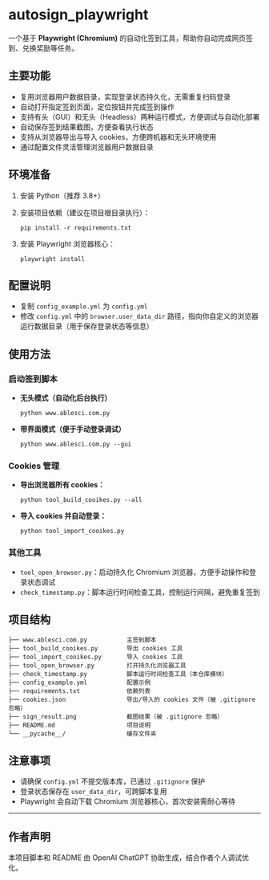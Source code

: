 # autosign_playwright

一个基于 **Playwright (Chromium)** 的自动化签到工具，帮助你自动完成网页签到、兑换奖励等任务。

## 主要功能

- 复用浏览器用户数据目录，实现登录状态持久化，无需重复扫码登录
- 自动打开指定签到页面，定位按钮并完成签到操作
- 支持有头（GUI）和无头（Headless）两种运行模式，方便调试与自动化部署
- 自动保存签到结果截图，方便查看执行状态
- 支持从浏览器导出与导入 cookies，方便跨机器和无头环境使用
- 通过配置文件灵活管理浏览器用户数据目录

## 环境准备

1. 安装 Python（推荐 3.8+）  
2. 安装项目依赖（建议在项目根目录执行）：  
   ```
   pip install -r requirements.txt
   ```

3. 安装 Playwright 浏览器核心：

   ```
   playwright install
   ```

## 配置说明

* 复制 `config_example.yml` 为 `config.yml`
* 修改 `config.yml` 中的 `browser.user_data_dir` 路径，指向你自定义的浏览器运行数据目录（用于保存登录状态等信息）

## 使用方法

### 启动签到脚本

* **无头模式（自动化后台执行）**

  ```
  python www.ablesci.com.py
  ```
* **带界面模式（便于手动登录调试）**

  ```
  python www.ablesci.com.py --gui
  ```

### Cookies 管理

* **导出浏览器所有 cookies：**

  ```
  python tool_build_cooikes.py --all
  ```
* **导入 cookies 并自动登录：**

  ```
  python tool_import_cooikes.py
  ```

### 其他工具

* `tool_open_browser.py`：启动持久化 Chromium 浏览器，方便手动操作和登录状态调试
* `check_timestamp.py`：脚本运行时间检查工具，控制运行间隔，避免重复签到

## 项目结构

```
├── www.ablesci.com.py           主签到脚本
├── tool_build_cooikes.py        导出 cookies 工具
├── tool_import_cooikes.py       导入 cookies 工具
├── tool_open_browser.py         打开持久化浏览器工具
├── check_timestamp.py           脚本运行时间检查工具（本仓库模块）
├── config_example.yml           配置示例
├── requirements.txt             依赖列表
├── cookies.json                 导出/导入的 cookies 文件（被 .gitignore 忽略）
├── sign_result.png              截图结果（被 .gitignore 忽略）
├── README.md                    项目说明
└── __pycache__/                 缓存文件夹
```

## 注意事项

* 请确保 `config.yml` 不提交版本库，已通过 `.gitignore` 保护
* 登录状态保存在 `user_data_dir`，可跨脚本复用
* Playwright 会自动下载 Chromium 浏览器核心，首次安装需耐心等待

---

## 作者声明

本项目脚本和 README 由 OpenAI ChatGPT 协助生成，结合作者个人调试优化。
